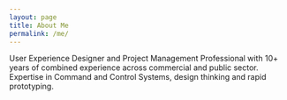 ```yaml
---
layout: page
title: About Me
permalink: /me/
---
```


User Experience Designer and Project Management Professional with 10+ years of combined experience across commercial and public sector. Expertise in Command and Control Systems, design thinking and rapid prototyping.
